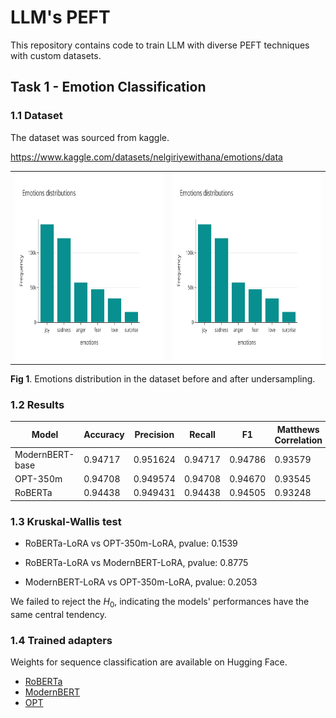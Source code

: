 # LLM's PEFT 
This repository contains code to train LLM with diverse PEFT techniques with custom datasets.

## Task 1 - Emotion Classification

### 1.1 Dataset

The dataset was sourced from kaggle.

https://www.kaggle.com/datasets/nelgiriyewithana/emotions/data

<table>
    <tr>
      <td>
      <img src="plots/emotions_distribution.svg" width="300" height="300">
      </td>
      <td>
      <img src="plots/emotions_distribution_resampling.svg" width="300" height="300">
      </td>
     </tr>
</table>

**Fig 1**. Emotions distribution in the dataset before and after undersampling.

### 1.2 Results

|Model           |Accuracy      |Precision     | Recall      | F1         | Matthews<br>Correlation| Training duration |
|----------------|--------------|--------------|-------------|------------|-----------|------------|
|ModernBERT-base |0.94717       |0.951624      |0.94717	     |0.94786	    |0.93579    | 2:30:55    |
|OPT-350m        |0.94708	      |0.949574	     |0.94708	     |0.94670	    |0.93545    | 2:27:34    |
|RoBERTa         |0.94438	      |0.949431	     |0.94438	     |0.94505	    |0.93248    | 1:04:35    |


### 1.3 Kruskal-Wallis test

- RoBERTa-LoRA vs OPT-350m-LoRA, pvalue: 0.1539

- RoBERTa-LoRA vs ModernBERT-LoRA, pvalue: 0.8775

- ModernBERT-LoRA vs OPT-350m-LoRA, pvalue: 0.2053

We failed to reject the $H_0$, indicating the models' performances have the same central tendency. 

### 1.4 Trained adapters

Weights for sequence classification are available on Hugging Face.

- [RoBERTa](https://huggingface.co/Wb-az/roberta-base-lora-seq-classification/tree/main/checkpoint-53712)
- [ModernBERT](https://huggingface.co/Wb-az/modernbert-lora-adapter-for-emotion-classification/tree/main)
- [OPT](https://huggingface.co/Wb-az/opt-350-lora-adapter-for-emotions-classification/tree/main)



